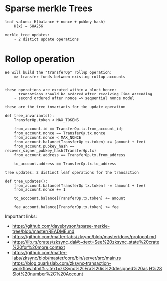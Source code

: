 # Sparse merkle Trees

    leaf values: H(balance + nonce + pubkey hash)
        H(x) = SHA256

    merkle tree updates:
        - 2 distict update operations

# Rollop operation

    We will build the "transferOp" rollup operation:
        => transfer funds between existing rollup accounts


    these operations are excuted within a block hence:
        - transations should be ordered after receiving Time Ascending
        - second ordered after nonce => sequential nonce model

    these are the tree invariants for the update operation

    def tree_invariants():
        TransferOp.token < MAX_TOKENS

        from_account.id == TransferOp.tx.from_account_id;
        from_account.nonce == TransferOp.tx.nonce
        from_account.nonce < MAX_NONCE
        from_account.balance(TransferOp.tx.token) >= (amount + fee)
        from_account.pubkey_hash == recover_signer_pubkey_hash(TransferOp.tx)
        from_account.address == TransferOp.tx.from_address

        to_account.address == TransferOp.tx.to_address

    tree updates: 2 distinct leaf operations for the transaction

    def tree_updates():
        from_account.balance[TransferOp.tx.token] -= (amount + fee)
        from_account.nonce += 1

        to_acccount.balance[TransferOp.tx.token] += amount

        fee_account.balance[TransferOp.tx.token] += fee

Important links:

- https://github.com/davebryson/sparse-merkle-tree/blob/master/README.md
- https://github.com/matter-labs/zksync/blob/master/docs/protocol.md
- https://lib.rs/crates/zksync_dal#:~:text=See%20zksync_state%20crate%20for%20more,context
- https://github.com/matter-labs/zksync/blob/master/core/bin/server/src/main.rs
  https://blog.quarkslab.com/zksync-transaction-workflow.html#:~:text=zkSync%20Era%20is%20designed%20as,H%28Slot%20number%2C%20Account
